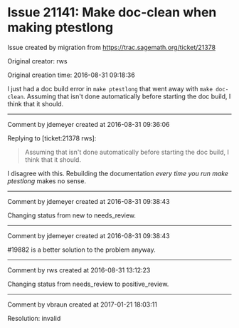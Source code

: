 # Issue 21141: Make doc-clean when making ptestlong

Issue created by migration from https://trac.sagemath.org/ticket/21378

Original creator: rws

Original creation time: 2016-08-31 09:18:36

I just had a doc build error in `make ptestlong` that went away with `make doc-clean`. Assuming that isn't done automatically before starting the doc build, I think that it should.


---

Comment by jdemeyer created at 2016-08-31 09:36:06

Replying to [ticket:21378 rws]:
> Assuming that isn't done automatically before starting the doc build, I think that it should.

I disagree with this. Rebuilding the documentation *every time you run make ptestlong* makes no sense.


---

Comment by jdemeyer created at 2016-08-31 09:38:43

Changing status from new to needs_review.


---

Comment by jdemeyer created at 2016-08-31 09:38:43

#19882 is a better solution to the problem anyway.


---

Comment by rws created at 2016-08-31 13:12:23

Changing status from needs_review to positive_review.


---

Comment by vbraun created at 2017-01-21 18:03:11

Resolution: invalid

